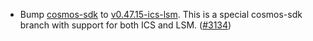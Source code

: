 - Bump [cosmos-sdk](https://github.com/cosmos/cosmos-sdk) to
  [v0.47.15-ics-lsm](https://github.com/cosmos/cosmos-sdk/tree/v0.47.15-ics-lsm).
  This is a special cosmos-sdk branch with support for both ICS and LSM.
  ([\#3134](https://github.com/cosmos/gaia/pull/3134))